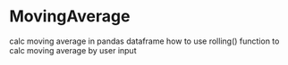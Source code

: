 # MovingAverage
calc moving average in pandas dataframe
how to use rolling() function to calc moving average by user input 
